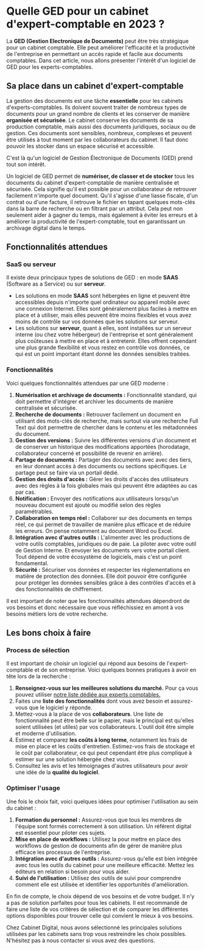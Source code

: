 # Quelle GED pour un cabinet d'expert-comptable en 2023 ?

La **GED (Gestion Electronique de Documents)** peut être très stratégique pour un cabinet comptable. Elle peut améliorer l'efficacité et la productivité de l'entreprise en permettant un accès rapide et facile aux documents comptables. Dans cet article, nous allons présenter l'intérêt d'un logiciel de GED pour les experts-comptables.

## Sa place dans un cabinet d'expert-comptable

La gestion des documents est une tâche **essentielle** pour les cabinets d'experts-comptables. Ils doivent souvent traiter de nombreux types de documents pour un grand nombre de clients et les conserver de manière **organisée et sécurisée**. Le cabinet conserve les documents de sa production comptable, mais aussi des documents juridiques, sociaux ou de gestion. Ces documents sont sensibles, nombreux, complexes et peuvent être utilisés à tout moment par les collaborateurs du cabinet. Il faut donc pouvoir les stocker dans un espace sécurisé et accessible. 

C'est là qu'un logiciel de Gestion Électronique de Documents (GED) prend tout son intérêt.


Un logiciel de GED permet de **numériser, de classer et de stocker** tous les documents du cabinet d'expert-comptable de manière centralisée et sécurisée. Cela signifie qu'il est possible pour un collaborateur de retrouver facilement n'importe quel document. Qu'il s'agisse d'une liasse fiscale, d'un contrat ou d'une facture, il retrouve le fichier en tapant quelques mots-clés dans la barre de recherche ou en filtrant par un attribut. Cela peut non seulement aider à gagner du temps, mais également à éviter les erreurs et à améliorer la productivité de l'expert-comptable, tout en garantissant un archivage digital dans le temps.

## Fonctionnalités attendues

### SaaS ou serveur

Il existe deux principaux types de solutions de GED : en mode **SAAS** (Software as a Service) ou sur **serveur**.

- Les solutions en mode **SAAS** sont hébergées en ligne et peuvent être accessibles depuis n'importe quel ordinateur ou appareil mobile avec une connexion Internet. Elles sont généralement plus faciles à mettre en place et à utiliser, mais elles peuvent être moins flexibles et vous avez moins de contrôle sur vos données que les solutions sur serveur.
- Les solutions sur **serveur**, quant à elles, sont installées sur un serveur interne (ou chez votre hébergeur) de l'entreprise et sont généralement plus coûteuses à mettre en place et à entretenir. Elles offrent cependant une plus grande flexibilité et vous restez en contrôle vos données, ce qui est un point important étant donné les données sensibles traitées.

### Fonctionnalités

Voici quelques fonctionnalités attendues par une GED moderne :

1. **Numérisation et archivage de documents :** Fonctionnalité standard, qui doit permettre d'intégrer et archiver les documents de manière centralisée et sécurisée.
2. **Recherche de documents :** Retrouver facilement un document en utilisant des mots-clés de recherche, mais surtout via une recherche Full Text qui doit permettre de chercher dans le contenu et les métadonnées du document.
3. **Gestion des versions :** Suivre les différentes versions d'un document et de conserver un historique des modifications apportées (horodatage, collaborateur concerné et possibilité de revenir en arrière).
4. **Partage de documents :** Partager des documents avec avec des tiers, en leur donnant accès à des documents ou sections spécifiques. Le partage peut se faire via un portail dédié.
5. **Gestion des droits d'accès :** Gérer les droits d'accès des utilisateurs avec des règles à la fois globales mais qui peuvent être adaptées au cas par cas.
6. **Notification :** Envoyer des notifications aux utilisateurs lorsqu'un nouveau document est ajouté ou modifié selon des règles paramétrables.
7. **Collaboration en temps réel :** Collaborer sur des documents en temps réel, ce qui permet de travailler de manière plus efficace et de réduire les erreurs. On pense notamment au document Word ou Excel.
8. **Intégration avec d'autres outils :** L'alimenter avec les productions de votre outils comptables, juridiques ou de paie. La piloter avec votre outil de Gestion Interne. Et envoyer les documents vers votre portail client. Tout dépend de votre écosystème de logiciels, mais c'est un point fondamental.
9. **Sécurité :** Sécuriser vos données et respecter les réglementations en matière de protection des données. Elle doit pouvoir être configurée pour protéger les données sensibles grâce à des contrôles d'accès et à des fonctionnalités de chiffrement.

Il est important de noter que les fonctionnalités attendues dépendront de vos besoins et donc nécessaire que vous réfléchissiez en amont à vos besoins métiers lors de votre recherche.

## Les bons choix à faire

### Process de sélection

Il est important de choisir un logiciel qui répond aux besoins de l'expert-comptable et de son entreprise. Voici quelques bonnes pratiques à avoir en tête lors de la recherche :

1. **Renseignez-vous sur les meilleures solutions du marché.** Pour ça vous pouvez utiliser [notre liste dédiée aux experts comptables.](https://www.cabinetdigital.fr/les-meilleurs-logiciels-pour-experts-comptables)
2. Faites une **liste des fonctionnalités** dont vous avez besoin et assurez-vous que le logiciel y réponde.
3. Mettez-vous à la place de vos **collaborateurs**. Une liste de fonctionnalité peut être belle sur le papier, mais le principal est qu'elles soient utilisées (et utiles) par vos collaborateurs. L'outil doit être simple et moderne d'utilisation.
4. Estimez et comparez **les coûts à long terme**, notamment les frais de mise en place et les coûts d'entretien. Estimez-vos frais de stockage et le coût par collaborateur, ce qui peut cependant être plus compliqué à estimer sur une solution hébergée chez vous.
5. Consultez les avis et les témoignages d'autres utilisateurs pour avoir une idée de la **qualité du logiciel**.

### Optimiser l'usage

Une fois le choix fait, voici quelques idées pour optimiser l'utilisation au sein du cabinet :

1. **Formation du personnel :** Assurez-vous que tous les membres de l'équipe sont formés correctement à son utilisation. Un référent digital est essentiel pour piloter ces sujets.
2. **Mise en place de workflows :** Utilisez la pour mettre en place des workflows de gestion de documents afin de gérer de manière plus efficace les processus de l'entreprise.
3. **Intégration avec d'autres outils :** Assurez-vous qu'elle est bien intégrée avec tous les outils du cabinet pour une meilleure efficacité. Mettez les éditeurs en relation si besoin pour vous aider.
4. **Suivi de l'utilisation :** Utilisez des outils de suivi pour comprendre comment elle est utilisée et identifier les opportunités d'amélioration.



En fin de compte, le choix dépend de vos besoins et de votre budget. Il n'y a pas de solution parfaites pour tous les cabinets. Il est recommandé de faire une liste de vos critères de sélection et de comparer les différentes options disponibles pour trouver celle qui convient le mieux à vos besoins.

Chez Cabinet Digital, nous avons sélectionné les principales solutions utilisées par les cabinets sans trop vous restreindre les choix possibles. N'hésitez pas à nous contacter si vous avez des questions.
